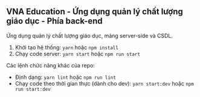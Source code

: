 ## VNA Education - Ứng dụng quản lý chất lượng giáo dục - Phía back-end
Ứng dụng quản lý chất lượng giáo dục, mảng server-side và CSDL.

1. Khởi tạo hệ thống: `yarn` hoặc `npm install`
2. Chạy code server: `yarn start` hoặc `npm run start`

Các lệnh chức năng khác của repo:
- Định dạng: `yarn lint` hoặc `npm run lint`
- Chạy code theo thời gian thực (dành cho dev): `yarn start:dev` hoặc `npm run start:dev`
